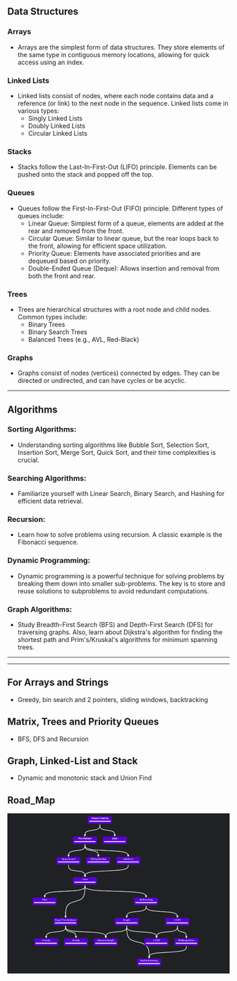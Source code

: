 ## Data Structures

### Arrays

- Arrays are the simplest form of data structures. They store elements of the same type in contiguous memory locations, allowing for quick access using an index.

### Linked Lists

- Linked lists consist of nodes, where each node contains data and a reference (or link) to the next node in the sequence. Linked lists come in various types:
  - Singly Linked Lists
  - Doubly Linked Lists
  - Circular Linked Lists
  

### Stacks

- Stacks follow the Last-In-First-Out (LIFO) principle. Elements can be pushed onto the stack and popped off the top.

### Queues

- Queues follow the First-In-First-Out (FIFO) principle. Different types of queues include:
  - Linear Queue: Simplest form of a queue, elements are added at the rear and removed from the front.
  - Circular Queue: Similar to linear queue, but the rear loops back to the front, allowing for efficient space utilization.
  - Priority Queue: Elements have associated priorities and are dequeued based on priority.
  - Double-Ended Queue (Deque): Allows insertion and removal from both the front and rear.

### Trees

- Trees are hierarchical structures with a root node and child nodes. Common types include:
  - Binary Trees
  - Binary Search Trees
  - Balanced Trees (e.g., AVL, Red-Black)

### Graphs

- Graphs consist of nodes (vertices) connected by edges. They can be directed or undirected, and can have cycles or be acyclic.

---

## Algorithms

### Sorting Algorithms:

- Understanding sorting algorithms like Bubble Sort, Selection Sort, Insertion Sort, Merge Sort, Quick Sort, and their time complexities is crucial.

### Searching Algorithms:

- Familiarize yourself with Linear Search, Binary Search, and Hashing for efficient data retrieval.

### Recursion:

- Learn how to solve problems using recursion. A classic example is the Fibonacci sequence.

### Dynamic Programming:

- Dynamic programming is a powerful technique for solving problems by breaking them down into smaller sub-problems. The key is to store and reuse solutions to subproblems to avoid redundant computations.

### Graph Algorithms:

- Study Breadth-First Search (BFS) and Depth-First Search (DFS) for traversing graphs. Also, learn about Dijkstra's algorithm for finding the shortest path and Prim's/Kruskal's algorithms for minimum spanning trees.

---

---

## For Arrays and Strings
- Greedy, bin search and 2 pointers, sliding windows, backtracking

## Matrix, Trees and Priority Queues
- BFS, DFS and Recursion

## Graph, Linked-List and Stack
-  Dynamic and monotonic stack and Union Find 

## __Road_Map__
![Local Image](rm.png)


